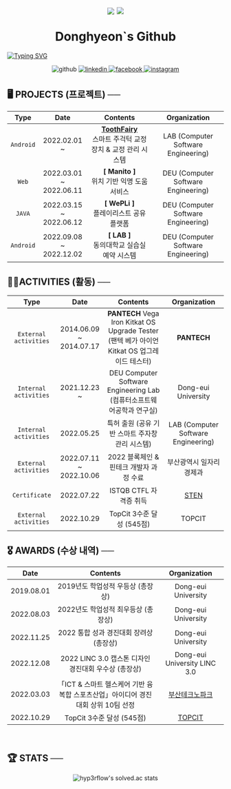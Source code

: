 <h1 align="center">
        <p align="center">
                <img src="https://komarev.com/ghpvc/?username=Donghyeon0915&&style=flat-square" align="center" />
                <a href ="https://solved.ac/dongdong99"><img src="http://mazassumnida.wtf/api/mini/generate_badge?boj=dongdong99"></a>
        </p>
        Donghyeon`s Github
        
</h1>

<div align="center" style="display:flex">
        <a href="https://git.io/typing-svg"><img
        src="https://readme-typing-svg.demolab.com?font=Fira+Code&duration=500&pause=10&color=7BC5F7&center=true&multiline=true&width=435&height=100&lines=%E2%94%8C%E2%94%80+me+%E2%94%80%E2%94%80%E2%94%90+%E3%80%80++%E3%80%80%E3%80%80%E3%80%80%E3%80%80%E3%80%80%E3%80%80%E3%80%80%E3%80%80%E3%80%80;donghyeon0915+%40+gmail.com;%E2%94%94%E2%94%80%E2%94%80%E2%94%80%E2%94%80%E2%94%80%E2%94%80%E2%94%80%E2%94%80+email+%E2%94%80%E2%94%80%E2%94%80%E2%94%80%E2%94%80%E2%94%80%E2%94%80%E2%94%80%E2%94%98;%E3%80%80;%E3%80%80;%E3%80%80;%E3%80%80;%E3%80%80;%E3%80%80;%E3%80%80;%E3%80%80"
        alt="Typing SVG" /></a>
</div>

<p align="center"
        <a href="https://github.com/Donghyeon0915" target="_blank">
                <img src=https://img.shields.io/badge/github-%2324292e.svg?&style=for-the-badge&logo=github&logoColor=white alt=github style="margin-bottom: 5px;" />
        </a>
        <a href="https://github.com/Donghyeon0915" target="_blank">
                <img src=https://img.shields.io/badge/git-%231E77B5.svg?&style=for-the-badge&logo=git&logoColor=white alt=linkedin style="margin-bottom: 5px;" />
        </a>
        <a href="https://www.facebook.com/profile.php?id=100007219727232" target="_blank">
                <img src=https://img.shields.io/badge/facebook-%232E87FB.svg?&style=for-the-badge&logo=facebook&logoColor=white alt=facebook style="margin-bottom: 5px;" />
        </a>
        <a href="https://www.instagram.com/dongx._.2/" target="_blank">
                <img src=https://img.shields.io/badge/instagram-%23000000.svg?&style=for-the-badge&logo=instagram&logoColor=white&color=dd2a7b alt=instagram style="margin-bottom: 5px;" />
        </a>  
 </p>
 
<!-- <p align="center">
<a href="https://git.io/typing-svg"><img src="https://readme-typing-svg.demolab.com?font=Fira+Code&pause=1000&color=7BC5F7&center=true&multiline=true&width=435&lines=Donghyeon%60s+GitHub+%E2%AD%90" alt="Typing SVG" /></a>
</p> -->


 
<!-- 백준 스탯 -->
<!-- <p align="center">
   <a href ="https://solved.ac/dongdong99"><img src ="http://mazassumnida.wtf/api/v2/generate_badge?boj=dongdong99"></a>
</p> -->

<!-- <p align="center">
   <a href ="https://solved.ac/dongdong99"><img src="http://mazassumnida.wtf/api/mini/generate_badge?boj=dongdong99"></a>
</p> -->


## 🖥️ PROJECTS (프로젝트) ──

<div align="center">
  
| Type | Date | Contents | Organization |
| :---: | :---: | :---: | :---: |
  | `Android` | 2022.02.01 ~ | <b>[ ToothFairy ](https://github.com/DEU-ToothFairy/ToothFairy_Client)</b> <br>스마트 주걱턱 교정 장치 & 교정 관리 시스템  | LAB (Computer Software Engineering) |
  | `Web` | 2022.03.01 ~<br>2022.06.11 | <b>[ Manito ]</b> <br>위치 기반 익명 도움 서비스 | DEU (Computer Software Engineering) |
  | `JAVA` | 2022.03.15 ~<br>2022.06.12 | <b>[ WePLi ]</b> <br>플레이리스트 공유 플랫폼 | DEU (Computer Software Engineering) |
  | `Android` | 2022.09.08 ~<br>2022.12.02 | <b>[ LAB ]</b> <br> 동의대학교 실습실 예약 시스템 | DEU (Computer Software Engineering) |

</div>

## 🏃‍♂️ACTIVITIES **(활동)** ──

<div align="center">
  
| Type | Date | Contents | Organization |
| :---: | :---: | :---: | :---: |
  | `External activities` | 2014.06.09 ~<br>2014.07.17 | <b>PANTECH</b> Vega Iron Kitkat OS Upgrade Tester <br>(팬텍 베가 아이언 Kitkat OS 업그레이드 테스터) | <b>PANTECH</b> |
  | `Internal activities` | 2021.12.23 ~ | DEU Computer Software Engineering Lab <br>(컴퓨터소프트웨어공학과 연구실) | Dong-eui University |
| `Internal activities` | 2022.05.25 | 특허 출원 (공유 기반 스마트 주자창 관리 시스템) | LAB (Computer Software Engineering) |
  | `External activities` | 2022.07.11 ~<br>2022.10.06 | 2022 블록체인 & 핀테크 개발자 과정 수료 | 부산광역시 일자리경제과 |
| `Certificate` | 2022.07.22 | ISTQB CTFL 자격증 취득 | [STEN](https://www.sten.or.kr/exam/examlist.php?gclid=Cj0KCQiAnNacBhDvARIsABnDa6996HD6vHstBwMXSDM6LBDJq0b88r5rgFzghQyQuNsK3yDJ6Zmlh3saAqXhEALw_wcB) |
  | `External activities` | 2022.10.29 | TopCit 3수준 달성 (545점) | TOPCIT |

 

</div>

## 🎖️ **AWARDS** **(수상 내역)** ──

<div align="center">

| Date | Contents | Organization |
| :---: | :---: | :---: |
| 2019.08.01 | 2019년도 학업성적 우등상 (총장상) | Dong-eui University |
| 2022.08.03 | 2022년도 학업성적 최우등상 (총장상) | Dong-eui University |
| 2022.11.25 | 2022 통합 성과 경진대회 장려상 (총장상) | Dong-eui University |
| 2022.12.08 | 2022 LINC 3.0 캡스톤 디자인 경진대회 우수상 (총장상) | Dong-eui University LINC 3.0 |
| 2022.03.03 |「ICT & 스마트 헬스케어 기반 융복합 스포츠산업」아이디어 경진대회 상위 10팀 선정 | [부산테크노파크](https://www.btp.or.kr/?action=BD0000M&pagecode=P000000296&command=View&idx=13672&language=KR) |
| 2022.10.29 | TopCit 3수준 달성 (545점) | [TOPCIT](https://www.topcit.or.kr/home.do) |

</div>

<!-- ### 💫 Experience
- **DEU** - *Dong-Eui University* ***Computer Software Engineering(2018~)***
- **DEU LAB** - *Dong-Eui University* ***Lab(2021.12.23~)***
- **PANTECH** - *Vega Iron* ***Kitkat OS*** *Upgrade* ***Tester(2014.06.09 ~ 2014.07.17)***
<br/>   -->

<br>

## :trophy: STATS ──

<div align="center">
        
![hyp3rflow's solved.ac stats](https://github-readme-solvedac.hyp3rflow.vercel.app/api/?handle=dongdong99)

</div>
<!-- 
<table>
   <tr>
     <td>
        <img src="https://github-readme-stats.vercel.app/api?username=donghyeon0915" align = "right"; width="90%">    
     </td>
     <td>
        <img src="https://github-readme-stats.vercel.app/api/top-langs/?username=Donghyeon0915&hide_border=true&layout=compact" width: "100%" />    
     </td>
</table>
<br/>   -->


<!-- ## :gem: Problem Solve Stats  


<p align="center">
   <a href ="https://solved.ac/dongdong99"><img src ="http://mazassumnida.wtf/api/v2/generate_badge?boj=dongdong99"></a>
</p>

<p align="center">
   <a href ="https://solved.ac/dongdong99"><img src="http://mazassumnida.wtf/api/mini/generate_badge?boj=dongdong99"></a>
</p>
<br/>   -->

<!--
**Donghyeon0915/Donghyeon0915** is a ✨ _special_ ✨ repository because its `README.md` (this file) appears on your GitHub profile.

Here are some ideas to get you started:

- 🔭 I’m currently working on ...
- 🌱 I’m currently learning ...
- 👯 I’m looking to collaborate on ...
- 🤔 I’m looking for help with ...
- 💬 Ask me about ...
- 📫 How to reach me: ...
- 😄 Pronouns: ...
- ⚡ Fun fact: ...
- ...
-->
